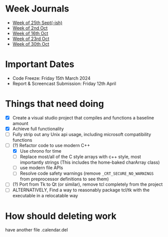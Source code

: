 # Week Journals
- [Week of 25th Sept(-ish)](Week%20of%2025th%20Sept(-ish).md)
- [Week of 2nd Oct](Week%20of%202nd%20Oct.md)
- [Week of 16th Oct](Week%20of%2016th%20Oct.md)
- [Week of 23rd Oct](Week%20of%2023rd%20Oct.md)
- [Week of 30th Oct](Week%20of%2030th%20Oct.md)
# Important Dates
- Code Freeze: Friday 15th March 2024 
- Report & Screencast Submission: Friday 12th April
# Things that need doing
- [x] Create a visual studio project that compiles and functions a baseline amount
- [x] Achieve full functionality
- [ ] Fully strip out any Unix api usage, including microsoft compatibility functions
- [ ] (?) Refactor code to use modern C++
	- [x] Use chrono for time
	- [ ] Replace most/all of the C style arrays with c++ style, most importantly strings (This includes the home-baked charArray class)
	- [ ] use modern file APIs
	- [ ] Resolve code safety warnings (remove `_CRT_SECURE_NO_WARNINGS` from preprocessor definitions to see them)
- [ ] (?) Port from Tk to Qt (or similar), remove tcl completely from the project
- [ ] ALTERNATIVELY, Find a way to reasonably package tcl/tk with the executable in a relocatable way

# How should deleting work
have another file .calendar.del